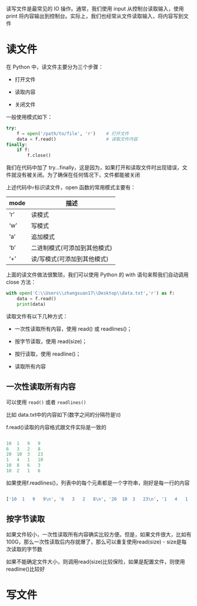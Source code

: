 读写文件是最常见的 IO 操作。通常，我们使用 input 从控制台读取输入，使用 print 将内容输出到控制台。实际上，我们也经常从文件读取输入，将内容写到文件

# 读文件

在 Python 中，读文件主要分为三个步骤：

* 打开文件

* 读取内容

* 关闭文件

一般使用模式如下：

```python
try:
    f = open('/path/to/file', 'r')    # 打开文件
    data = f.read()                   # 读取文件内容
finally:
    if f:
        f.close()  
```

我们在代码中加了 try...finally，这是因为，如果打开和读取文件时出现错误，文件就没有被关闭。为了确保在任何情况下，文件都能被关闭

上述代码中`r`标识读文件，open 函数的常用模式主要有：

| mode|描述 |
| --- | --- |
| ‘r’ | 读模式 |
| ‘w’| 写模式 |
| ‘a’ | 追加模式 |
| ‘b’ | 二进制模式(可添加到其他模式) |
| ‘+’ | 读/写模式(可添加到其他模式) |

上面的读文件做法很繁琐，我们可以使用 Python 的 with 语句来帮我们自动调用 close 方法：

```python
with open('C:\\Users\\zhangxuan17\\Desktop\\data.txt','r') as f:
    data = f.read()
    print(data)
```

读取文件有以下几种方式：

* 一次性读取所有内容，使用 read() 或 readlines()；

* 按字节读取，使用 read(size)；

* 按行读取，使用 readline()；

* 读取所有内容

## 一次性读取所有内容

可以使用 `read()`  或者 `readlines()`

比如 data.txt中的内容如下(数字之间的分隔符是\t)

f.read()读取的内容格式跟文件实际是一致的
```python

10  1   9   9
6   3   2   8
20  10  3   23
1   4   1   10
10  8   6   3
10  2   1   6
```

如果使用f.readlines()，列表中的每个元素都是一个字符串，刚好是每一行的内容

```python

['10  1   9   9\n', '6   3   2   8\n', '20  10  3   23\n', '1   4   1   10\n', '10  8   6   3\n', '10  2   1   6']

```

## 按字节读取

如果文件较小，一次性读取所有内容确实比较方便。但是，如果文件很大，比如有 100G，那么一次性读取后内存就爆了，那么可以重复使用read(size)  - size是每次读取的字节数

如果不能确定文件大小，则调用read(size)比较保险，如果是配置文件，则使用readline()比较好

# 写文件